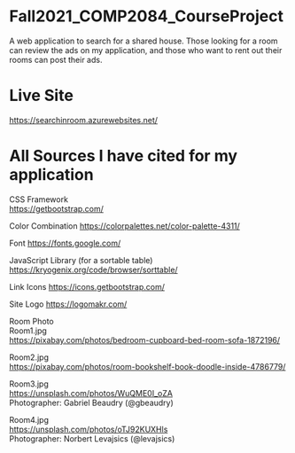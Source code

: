 # Fall2021_COMP2084_CourseProject
A web application to search for a shared house. Those looking for a room can review the ads on my application, and those who want to rent out their rooms can post their ads.



# Live Site  
https://searchinroom.azurewebsites.net/


# All Sources I have cited for my application
CSS Framework  
https://getbootstrap.com/

Color Combination
https://colorpalettes.net/color-palette-4311/

Font
https://fonts.google.com/

JavaScript Library (for a sortable table)
https://kryogenix.org/code/browser/sorttable/

Link Icons
https://icons.getbootstrap.com/

Site Logo
https://logomakr.com/

Room Photo  
Room1.jpg  
https://pixabay.com/photos/bedroom-cupboard-bed-room-sofa-1872196/

Room2.jpg  
https://pixabay.com/photos/room-bookshelf-book-doodle-inside-4786779/

Room3.jpg  
https://unsplash.com/photos/WuQME0I_oZA  
Photographer: Gabriel Beaudry (@gbeaudry)

Room4.jpg  
https://unsplash.com/photos/oTJ92KUXHls   
Photographer: Norbert Levajsics (@levajsics)

